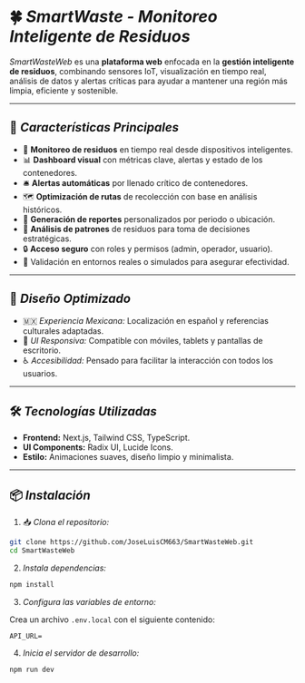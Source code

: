 # 🍀 *SmartWaste - Monitoreo Inteligente de Residuos*

*SmartWasteWeb* es una **plataforma web** enfocada en la **gestión inteligente de residuos**, combinando sensores IoT, visualización en tiempo real, análisis de datos y alertas críticas para ayudar a mantener una región más limpia, eficiente y sostenible.

---

## 🚀 *Características Principales*

- 🌱 **Monitoreo de residuos** en tiempo real desde dispositivos inteligentes.
- 📊 **Dashboard visual** con métricas clave, alertas y estado de los contenedores.
- 🛎️ **Alertas automáticas** por llenado crítico de contenedores.
- 🗺️ **Optimización de rutas** de recolección con base en análisis históricos.
- 📁 **Generación de reportes** personalizados por periodo o ubicación.
- 🧠 **Análisis de patrones** de residuos para toma de decisiones estratégicas.
- 🔒 **Acceso seguro** con roles y permisos (admin, operador, usuario).
- 🧪 Validación en entornos reales o simulados para asegurar efectividad.

---

## 🎨 *Diseño Optimizado*

- 🇲🇽 *Experiencia Mexicana:* Localización en español y referencias culturales adaptadas.
- 📱 *UI Responsiva:* Compatible con móviles, tablets y pantallas de escritorio.
- ♿ *Accesibilidad:* Pensado para facilitar la interacción con todos los usuarios.

---

## 🛠️ *Tecnologías Utilizadas*

- **Frontend:** Next.js, Tailwind CSS, TypeScript.
- **UI Components:** Radix UI, Lucide Icons.
- **Estilo:** Animaciones suaves, diseño limpio y minimalista.

---

## 📦 *Instalación*

1. 📥 *Clona el repositorio:*

```bash
git clone https://github.com/JoseLuisCM663/SmartWasteWeb.git
cd SmartWasteWeb
```

2. *Instala dependencias:*

```bash
npm install
```

3. *Configura las variables de entorno:*

Crea un archivo `.env.local` con el siguiente contenido:

```env
API_URL=
```

4. *Inicia el servidor de desarrollo:*

```bash
npm run dev
```